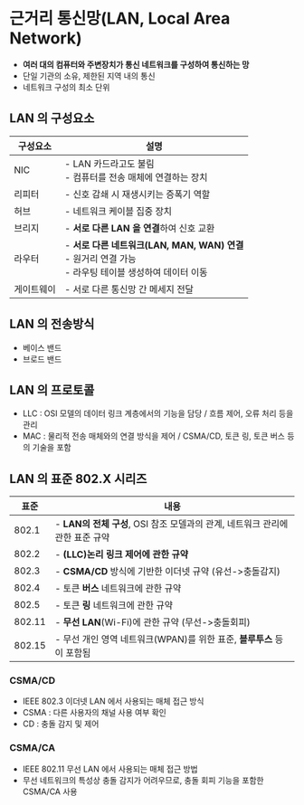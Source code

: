 # 근거리 통신망(LAN, Local Area Network)

- **여러 대의 컴퓨터와 주변장치가 통신 네트워크를 구성하여 통신하는 망**
- 단일 기관의 소유, 제한된 지역 내의 통신
- 네트워크 구성의 최소 단위

## LAN 의 구성요소
| 구성요소  | 설명                                                                         | 
|-------|----------------------------------------------------------------------------|
| NIC   | - LAN 카드라고도 불림<br>- 컴퓨터를 전송 매체에 연결하는 장치                                    |
| 리피터   | - 신호 감쇄 시 재생시키는 증폭기 역할                                                     |
| 허브    | - 네트워크 케이블 집중 장치                                                           |
| 브리지   | - **서로 다른 LAN 을 연결**하여 신호 교환                                               |
| 라우터   | - **서로 다른 네트워크(LAN, MAN, WAN) 연결**<br>- 원거리 연결 가능<br>- 라우팅 테이블 생성하여 데이터 이동 |
| 게이트웨이 | - 서로 다른 통신망 간 메세지 전달                                                       |

## LAN 의 전송방식
- 베이스 밴드
- 브로드 밴드

## LAN 의 프로토콜
- LLC : OSI 모델의 데이터 링크 계층에서의 기능을 담당 / 흐름 제어, 오류 처리 등을 관리
- MAC : 물리적 전송 매체와의 연결 방식을 제어 / CSMA/CD, 토큰 링, 토큰 버스 등의 기술을 포함


## LAN 의 표준 802.X 시리즈
| 표준     | 내용                                                  | 
|--------|-----------------------------------------------------|
| 802.1  | - **LAN의 전체 구성**, OSI 참조 모델과의 관계, 네트워크 관리에 관한 표준 규약 |
| 802.2  | - **(LLC)논리 링크 제어에 관한 규약**                          |
| 802.3  | - **CSMA/CD** 방식에 기반한 이더넷 규약 (유선->충돌감지)             |
| 802.4  | - 토큰 **버스** 네트워크에 관한 규약                             |
| 802.5  | - 토큰 **링** 네트워크에 관한 규약                              |
| 802.11 | - **무선 LAN**(Wi-Fi)에 관한 규약 (무선->충돌회피)               |
| 802.15 | - 무선 개인 영역 네트워크(WPAN)를 위한 표준, **블루투스** 등이 포함됨       |

### CSMA/CD
- IEEE 802.3 이더넷 LAN 에서 사용되는 매체 접근 방식
- CSMA : 다른 사용자의 채널 사용 여부 확인
- CD : 충돌 감지 및 제어

### CSMA/CA 
- IEEE 802.11 무선 LAN 에서 사용되는 매체 접근 방법
- 무선 네트워크의 특성상 충돌 감지가 어려우므로, 충돌 회피 기능을 포함한 CSMA/CA 사용